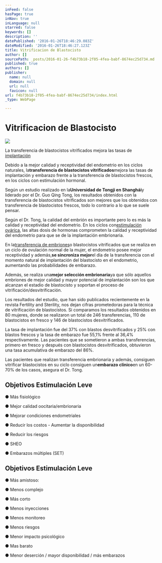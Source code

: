 ```yaml
---
inFeed: false
hasPage: true
inNav: true
inLanguage: null
starred: false
keywords: []
description: ''
datePublished: '2016-01-26T18:46:29.083Z'
dateModified: '2016-01-26T18:46:27.123Z'
title: Vitrificacion de Blastocisto
author: []
sourcePath: _posts/2016-01-26-f4b73b18-2f05-4fea-babf-8674ec25d734.md
published: true
authors: []
publisher:
  name: null
  domain: null
  url: null
  favicon: null
url: f4b73b18-2f05-4fea-babf-8674ec25d734/index.html
_type: WebPage

---
```

# Vitrificacion de Blastocisto
![](https://the-grid-user-content.s3-us-west-2.amazonaws.com/ebd7cf15-20fb-4fc6-a5d3-2bf84bf3a950.png)

La transferencia de blastocistos vitrificados mejora las tasas de [implantación][0]

Debido a la mejor calidad y receptividad del endometrio en los ciclos naturales, la**transferencia de blastocistos vitrificados**mejora las tasas de implantación y embarazo frente a la transferencia de blastocistos frescos, en los ciclos con estimulación hormonal.

Según un estudio realizado en la**Universidad de Tongji en Shanghái**y liderado por el Dr. Guo Qing Tong, los resultados obtenidos con la transferencia de blastocistos vitrificados son mejores que los obtenidos con transferencia de blastocistos frescos, todo lo contrario a lo que se suele pensar.

Según el Dr. Tong, la calidad del embrión es importante pero lo es más la calidad y receptividad del endometrio. En los ciclos con[estimulación ovárica][1], las altas dosis de hormonas comprometen la calidad y receptividad del endometrio para que se de la implantación embrionaria.

En la[transferencia de embriones][2]o blastocistos vitrificados que se realiza en un ciclo de ovulación normal de la mujer, el endometrio posee mejor receptividad y además,**se sincroniza mejor**el día de la transferencia con el momento natural de implantación del blastocisto en el endometrio, aumentando las probabilidades de embarazo.

Además, se realiza una**mejor selección embrionaria**ya que sólo aquellos embriones de mejor calidad y mayor potencial de implantación son los que alcanzan el estadio de blastocisto y soportan el proceso de vitrificación/desvitrificación.

Los resultados del estudio, que han sido publicados recientemente en la revista Fertility and Sterility, nos dejan cifras prometedoras para la técnica de vitrificación de blastocistos. Si comparamos los resultados obtenidos en 80 mujeres, donde se realizaron un total de 246 transferencias, 110 de blastocistos en fresco y 146 de blastocistos desvitrificados.

La tasa de implantación fue del 37% con blastos desvitrificados y 25% con blastos frescos y la tasa de embarazo fue 55,1% frente al 36,4% respectivamente. Las pacientes que se sometieron a ambas transferencias, primero en fresco y después con blastocistos desvitrificados, obtuvieron una tasa acumulativa de embarazo del 86%.

Las pacientes que realizan transferencia embrionaria y además, consiguen vitrificar blastocistos en su ciclo consiguen un**embarazo clínico**en un 60-70% de los casos, asegura el Dr. Tong.

## Objetivos Estimulación Leve 

● Más fisiológico 

● Mejor calidad oocitaria/embrionaria 

● Mejorar condiciones endometriales 

● Reducir los costos - Aumentar la disponibilidad

● Reducir los riesgos 

● SHEO 

● Embarazos múltiples (SET)

## Objetivos Estimulación Leve 

● Más amistoso: 

● Menos complejo 

● Más corto 

● Menos inyecciones 

● Menos monitoreo 

● Menos riesgos 

● Menor impacto psicológico 

● Mas barato 

● Menor deserción / mayor disponibilidad / más embarazos

[0]: http://www.reproduccionasistida.org/implantacion-embrionaria/ "implantación"
[1]: http://www.reproduccionasistida.org/estimulacion-de-la-ovulacion-en-icsi/ "estimulación ovárica"
[2]: http://www.reproduccionasistida.org/transferencia-de-embriones/ "transferencia de embriones"